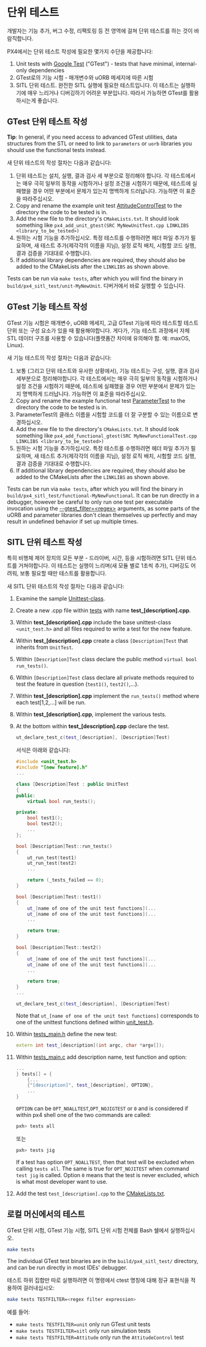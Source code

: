 # 단위 테스트

개발자는 기능 추가, 버그 수정, 리팩토링 등 전 영역에 걸쳐 단위 테스트를 하는 것이 바람직합니다.

PX4에서는 단위 테스트 작성에 필요한 몇가지 수단을 제공합니다:

1. Unit tests with [Google Test](https://github.com/google/googletest/blob/main/docs/primer.md) ("GTest") - tests that have minimal, internal-only dependencies
2. GTest로의 기능 시험 - 매개변수와 uORB 메세지에 따른 시험
3. SITL 단위 테스트. 완전한 SITL 실행에 필요한 테스트입니다. 이 테스트는 실행하기에 매우 느리거나 디버깅하기 어려운 부분입니다. 따라서 가능하면 GTest를 활용하시는게 좋습니다.

## GTest 단위 테스트 작성

**Tip**: In general, if you need access to advanced GTest utilities, data structures from the STL or need to link to `parameters` or `uorb` libraries you should use the functional tests instead.

새 단위 테스트의 작성 절차는 다음과 같습니다:

1. 단위 테스트는 설치, 실행, 결과 검사 세 부분으로 정리해야 합니다. 각 테스트에서는 매우 극히 일부의 동작을 시험하거나 설정 조건을 시험하기 때문에, 테스트에 실패했을 경우 어떤 부분에서 문제가 있는지 명백하게 드러납니다. 가능하면 이 표준을 따라주십시오.
2. Copy and rename the example unit test [AttitudeControlTest](https://github.com/PX4/PX4-Autopilot/blob/main/src/modules/mc_att_control/AttitudeControl/AttitudeControlTest.cpp) to the directory the code to be tested is in.
3. Add the new file to the directory's `CMakeLists.txt`. It should look something like `px4_add_unit_gtest(SRC MyNewUnitTest.cpp LINKLIBS <library_to_be_tested>)`
4. 원하는 시험 기능을 추가하십시오. 특정 테스트를 수행하려면 헤더 파일 추가가 필요하며, 새 테스트 추가(제각각의 이름을 지님), 설정 로직 배치, 시험할 코드 실행, 결과 검증을 기대대로 수행합니다.
5. If additional library dependencies are required, they should also be added to the CMakeLists after the `LINKLIBS` as shown above.

Tests can be run via `make tests`, after which you will find the binary in `build/px4_sitl_test/unit-MyNewUnit`.
디버거에서 바로 실행할 수 있습니다.

## GTest 기능 테스트 작성

GTest 기능 시험은 매개변수, uORB 메세지, 고급 GTest 기능에 따라 테스트할 테스트 단위 또는 구성 요소가 있을 때 활용해야합니다.
게다가, 기능 테스트 과정에서 자체 STL 데이터 구조를 사용할 수 있습니다(플랫폼간 차이에 유의해야 함. 예: maxOS, Linux).

새 기능 테스트의 작성 절차는 다음과 같습니다:

1. 보통 (그리고 단위 테스트와 유사한  상황에서), 기능 테스트는 구성, 실행, 결과 검사 세부분으로 정리해야합니다.
   각 테스트에서는 매우 극히 일부의 동작을 시험하거나 설정 조건을 시험하기 때문에, 테스트에 실패했을 경우 어떤 부분에서 문제가 있는지 명백하게 드러납니다.
   가능하면 이 표준을 따라주십시오.
2. Copy and rename the example functional test [ParameterTest](https://github.com/PX4/PX4-Autopilot/blob/main/src/lib/parameters/ParameterTest.cpp) to the directory the code to be tested is in.
3. ParameterTest의 클래스 이름을 시험할 코드를 더 잘 구분할 수 있는 이름으로 변경하십시오.
4. Add the new file to the directory's `CMakeLists.txt`.
   It should look something like `px4_add_functional_gtest(SRC MyNewFunctionalTest.cpp LINKLIBS <library_to_be_tested>)`
5. 원하는 시험 기능을 추가하십시오.
   특정 테스트를 수행하려면 헤더 파일 추가가 필요하며, 새 테스트 추가(제각각의 이름을 지님), 설정 로직 배치, 시험할 코드 실행, 결과 검증을 기대대로 수행합니다.
6. If additional library dependencies are required, they should also be added to the CMakeLists after the `LINKLIBS` as shown above.

Tests can be run via `make tests`, after which you will find the binary in `build/px4_sitl_test/functional-MyNewFunctional`.
It can be run directly in a debugger, however be careful to only run one test per executable invocation using the [--gtest_filter=\<regex\>](https://github.com/google/googletest/blob/main/docs/advanced.md#running-a-subset-of-the-tests) arguments, as some parts of the uORB and parameter libraries don't clean themselves up perfectly and may result in undefined behavior if set up multiple times.

## SITL 단위 테스트 작성

특히 비행체 제어 장치의 모든 부분 - 드라이버, 시간, 등을 시험하려면 SITL 단위 테스트를 거쳐야합니다.
이 테스트는 실행이 느리며(새 모듈 별로 1초씩 추가), 디버깅도 어려워, 보통 필요할 때만 테스트를 활용합니다.

새 SITL 단위 테스트의 작성 절차는 다음과 같습니다:

1. Examine the sample [Unittest-class](https://github.com/PX4/PX4-Autopilot/blob/main/src/include/unit_test.h).

2. Create a new .cpp file within [tests](https://github.com/PX4/PX4-Autopilot/tree/main/src/systemcmds/tests) with name **test\_[description].cpp**.

3. Within **test\_[description].cpp** include the base unittest-class `<unit_test.h>` and all files required to write a test for the new feature.

4. Within **test\_[description].cpp** create a class `[Description]Test` that inherits from `UnitTest`.

5. Within `[Description]Test` class declare the public method `virtual bool run_tests()`.

6. Within `[Description]Test` class declare all private methods required to test the feature in question (`test1()`, `test2()`,...).

7. Within **test\_[description].cpp** implement the `run_tests()` method where each test[1,2,...] will be run.

8. Within **test\_[description].cpp**, implement the various tests.

9. At the bottom within **test\_[description].cpp** declare the test.

   ```cpp
   ut_declare_test_c(test_[description], [Description]Test)
   ```

   서식은 아래와 같습니다:

   ```cpp
   #include <unit_test.h>
   #include "[new feature].h"
   ...

   class [Description]Test : public UnitTest
   {
   public:
       virtual bool run_tests();

   private:
       bool test1();
       bool test2();
       ...
   };

   bool [Description]Test::run_tests()
   {
       ut_run_test(test1)
       ut_run_test(test2)
       ...

       return (_tests_failed == 0);
   }

   bool [Description]Test::test1()
   {
       ut_[name of one of the unit test functions](...
       ut_[name of one of the unit test functions](...
       ...

       return true;
   }

   bool [Description]Test::test2()
   {
       ut_[name of one of the unit test functions](...
       ut_[name of one of the unit test functions](...
       ...

       return true;
   }
   ...

   ut_declare_test_c(test_[description], [Description]Test)
   ```

   Note that `ut_[name of one of the unit test functions]` corresponds to one of the unittest functions defined within [unit_test.h](https://github.com/PX4/PX4-Autopilot/blob/main/src/include/unit_test.h).

10. Within [tests_main.h](https://github.com/PX4/PX4-Autopilot/blob/main/src/systemcmds/tests/tests_main.h) define the new test:

    ```cpp
    extern int test_[description](int argc, char *argv[]);
    ```

11. Within [tests_main.c](https://github.com/PX4/PX4-Autopilot/blob/main/src/systemcmds/tests/tests_main.c) add description name, test function and option:

    ```cpp
    ...
    } tests[] = {
        {...
        {"[description]", test_[description], OPTION},
        ...
    }
    ```

    `OPTION` can be `OPT_NOALLTEST`,`OPT_NOJIGTEST` or `0` and is considered if within px4 shell one of the two commands are called:

    ```sh
    pxh> tests all
    ```

    또는

    ```sh
    pxh> tests jig
    ```

    If a test has option `OPT_NOALLTEST`, then that test will be excluded when calling `tests all`. The same is true for `OPT_NOJITEST` when command `test jig` is called. Option `0` means that the test is never excluded, which is what most developer want to use.

12. Add the test `test_[description].cpp` to the [CMakeLists.txt](https://github.com/PX4/PX4-Autopilot/blob/main/src/systemcmds/tests/CMakeLists.txt).

## 로컬 머신에서의 테스트

GTest 단위 시험, GTest 기능 시험, SITL 단위 시험 전체를 Bash 쉘에서 실행하십시오.

```sh
make tests
```

The individual GTest test binaries are in the `build/px4_sitl_test/` directory, and can be run directly in most IDEs' debugger.

테스트 하위 집합만 따로 실행하려면 이 명령에서 ctest 명칭에 대해 정규 표현식을 적용하여 걸러내십시오:

```sh
make tests TESTFILTER=<regex filter expression>
```

예를 들어:

- `make tests TESTFILTER=unit` only run GTest unit tests
- `make tests TESTFILTER=sitl` only run simulation tests
- `make tests TESTFILTER=Attitude` only run the `AttitudeControl` test
